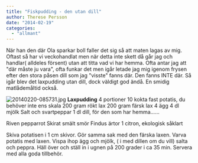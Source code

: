 ```yaml
---
title: "Fiskpudding - den utan dill"
author: Therese Persson
date: "2014-02-19"
categories: 
  - "allmant"
---
```


När han den där Ola sparkar boll faller det sig så att maten lagas av mig. Oftast så har vi veckohandlat men när detta inte skett då går jag och handlar( alldeles försent) utan att titta vad vi har hemma. Ofta antar jag att "där måste ju vara", ofta funkar det men igår letade jag mig igenom frysen efter den stora påsen dill som jag "visste" fanns där. Den fanns INTE där. Så igår blev det laxpudding utan dill, dock väldigt god ändå. En smidig matlådemåltid också.  
  
![20140220-085731.jpg](/static/img/20140220-085731.jpg)
**Laxpudding** 4 portioner 10 kokta fast potatis, du behöver inte ens skala 200 gram rökt lax 200 gram färsk lax 4 ägg 4 dl mjölk Salt och svartpeppar 1 dl dill, för den som har hemma......

Riven pepparrot Skirat smält smör Findus ärtor 1 citron, ekologisk såklart

Skiva potatisen i 1 cm skivor. Gör samma sak med den färska laxen. Varva potatis med laxen. Vispa ihop ägg och mjölk, ( i med dillen om du vill) salta och peppra. Häll över och ställ in i ugnen på 200 grader i ca 35 min. Servera med alla goda tillbehör.
